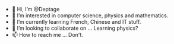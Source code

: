 - 👋 Hi, I’m @Deptage
- 👀 I’m interested in computer science, physics and mathematics.
- 🌱 I’m currently learning French, Chinese and IT stuff.
- 💞️ I’m looking to collaborate on ... Learning physics?
- 📫 How to reach me ... Don't.

<!---
Deptage/Deptage is a ✨ special ✨ repository because its `README.md` (this file) appears on your GitHub profile.
You can click the Preview link to take a look at your changes.
--->
